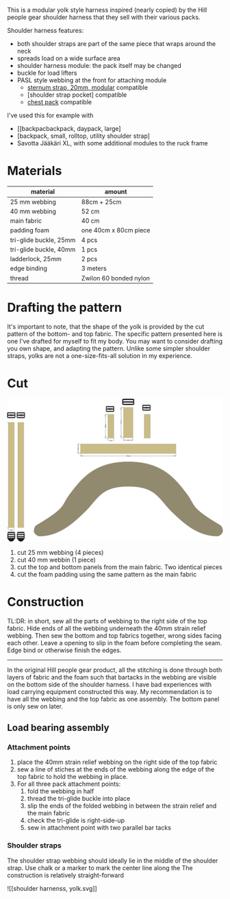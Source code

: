 
This is a modular yolk style harness inspired (nearly copied) by the Hill people gear shoulder harness that they sell with their various packs.

Shoulder harness features:

- both shoulder straps are part of the same piece that wraps around the neck
- spreads load on a wide surface area
- shoulder harness module: the pack itself may be changed
- buckle for load lifters
- PASL style webbing at the front for attaching module
	- [sternum strap, 20mm, modular](sternum%20strap,%2020mm,%20modular.md) compatible
	- [shoulder strap pocket] compatible
	- [chest pack](chest%20pack.svg) compatible



I've used this for example with

- [[backpacbackpack, daypack, large]
- [backpack, small, rolltop, utility shoulder strap]
- Savotta Jääkäri XL, with some additional modules to the ruck frame


# Materials


material | amount
---------|--------
25 mm webbing |  88cm + 25cm
40 mm webbing | 52 cm
main fabric | 40 cm
padding foam | one 40cm x 80cm piece
tri-glide buckle, 25mm | 4 pcs
tri-glide buckle, 40mm | 1 pcs
ladderlock, 25mm | 2 pcs
edge binding | 3 meters
thread | Zwilon 60 bonded nylon


# Drafting the pattern

It's important to note, that the shape of the yolk is provided by the cut pattern of the bottom- and top fabric. The specific pattern presented here is one I've drafted for myself to fit my body. You may want to consider drafting you own shape, and adapting the pattern. Unlike some simpler shoulder straps, yolks are not a one-size-fits-all solution in my experience. 



# Cut
![](cut.png)


1. cut 25 mm webbing (4 pieces)
2. cut 40 mm webbin (1 piece)
3. cut the top and bottom panels from the main fabric. Two identical pieces
4. cut the foam padding using the same pattern as the main fabric

# Construction

TL:DR: in short, sew all the parts of webbing to the right side of the top fabric. Hide ends of all the webbing underneath the 40mm strain relief webbing. Then sew the bottom and top fabrics together, wrong sides facing each other. Leave a opening to slip in the foam before completing the seam. Edge bind or otherwise finish the edges.

---

In the original Hill people gear product, all the stitching is done through both layers of fabric and the foam such that bartacks in the webbing are visible on the bottom side of the shoulder harness. I have bad experiences with load carrying equipment constructed this way. My recommendation is to have all the webbing and the top fabric as one assembly. The bottom panel is only sew on later.


## Load bearing assembly


### Attachment points

1. place the 40mm strain relief webbing on the right side of the top fabric
2. sew a line of stiches at the ends of the webbing along the edge of the top fabric to hold the webbing in place.
3. For all three pack attachment points:
	1. fold the webbing in half
	2. thread the tri-glide buckle into place
	3. slip the ends of the folded webbing in between the strain relief and the main fabric
	4. check the tri-glide is right-side-up
	5. sew in attachment point with two parallel bar tacks

### Shoulder straps

The shoulder strap webbing should ideally lie in the middle of the shoulder strap. Use chalk or a marker to mark the center line along the 
The construction is relatively straight-forward

![[shoulder harnenss, yolk.svg]]